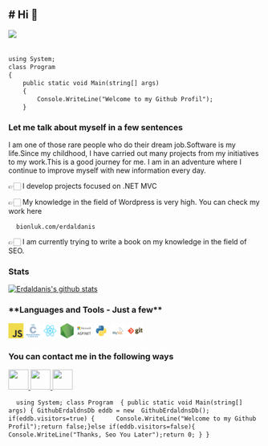  <h2>     # Hi 🧐 </h2>
 
   ![](https://komarev.com/ghpvc/?username=your-github-erdaldanis&label=PROFILE+VIEWS)
   
  <pre> <code> 
using System;
class Program
{
    public static void Main(string[] args)
    {
        Console.WriteLine("Welcome to my Github Profil");
    } </code> </pre>


<h3> Let me talk about myself in a few sentences  </h3
   
   I am one of those rare people who do their dream job.Software is my life.Since my childhood, I have carried out many projects from my initiatives to my work.This is a good journey for me. I am in an adventure where I continue to improve myself with new information every day.

👉🏻 I develop projects focused on .NET MVC
  
👉🏻 My knowledge in the field of Wordpress is very high. You can check my work here
      <pre> <code> bionluk.com/erdaldanis </code> </pre>

👉🏻 I am currently trying to write a book on my knowledge in the field of SEO.

<h3> Stats </h3>

[![Erdaldanis's github stats](https://github-readme-stats.vercel.app/api?username=Erdaldanis&count_private=false&show_icons=false&theme=react&hide_rank=false)](https://github.com/erdaldanis/github-readme-stats) 




<h3>**Languages and Tools - Just a few**  </h3>
<code><img height="30" src="https://raw.githubusercontent.com/github/explore/80688e429a7d4ef2fca1e82350fe8e3517d3494d/topics/javascript/javascript.png"></code>
<code><img height="30" src="https://raw.githubusercontent.com/github/explore/80688e429a7d4ef2fca1e82350fe8e3517d3494d/topics/c/c.png"></code>
<code><img height="30" src="https://raw.githubusercontent.com/github/explore/80688e429a7d4ef2fca1e82350fe8e3517d3494d/topics/react/react.png"></code>
<code><img height="30" src="https://raw.githubusercontent.com/github/explore/80688e429a7d4ef2fca1e82350fe8e3517d3494d/topics/nodejs/nodejs.png"></code>
<code><img height="30" src="https://raw.githubusercontent.com/github/explore/80688e429a7d4ef2fca1e82350fe8e3517d3494d/topics/aspnet/aspnet.png"></code>
<code><img height="30" src="https://raw.githubusercontent.com/github/explore/80688e429a7d4ef2fca1e82350fe8e3517d3494d/topics/python/python.png"></code>
<code><img height="30" src="https://raw.githubusercontent.com/github/explore/80688e429a7d4ef2fca1e82350fe8e3517d3494d/topics/mysql/mysql.png"></code>
<code><img height="30" src="https://raw.githubusercontent.com/github/explore/80688e429a7d4ef2fca1e82350fe8e3517d3494d/topics/git/git.png"></code>
<h3> You can contact me in the following ways </h3

<a href="https://www.instagram.com/erdaldanis/"><img src="https://cdn1.iconfinder.com/data/icons/social-media-circle-7/512/Circled_Instagram_svg-512.png" width=40 height=40></img> </a>
<a href="https://twitter.com/erdaaldanis"><img src="https://cdn1.iconfinder.com/data/icons/social-media-circle-7/512/Circled_Twitter_svg-512.png" width=40 height=40></img> </a>
<a href="https://www.linkedin.com/in/erdaldanis/"><img src="https://cdn1.iconfinder.com/data/icons/social-media-circle-7/512/Circled_Linkedin_svg-512.png" width=40 height=40></img> </a>

<pre> <code> using System; class Program  { public static void Main(string[] args) { GithubErdaldnsDb eddb = new  GithubErdaldnsDb(); if(eddb.visitors=true) {      Console.WriteLine("Welcome to my Github Profil");return false;}else if(eddb.visitors=false){ Console.WriteLine("Thanks, Seo You Later");return 0; } } </code></pre>


  

